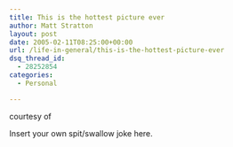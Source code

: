 ```yaml
---
title: This is the hottest picture ever
author: Matt Stratton
layout: post
date: 2005-02-11T08:25:00+00:00
url: /life-in-general/this-is-the-hottest-picture-ever
dsq_thread_id:
  - 28252854
categories:
  - Personal

---
```

courtesy of&nbsp;

Insert your own spit/swallow joke here.